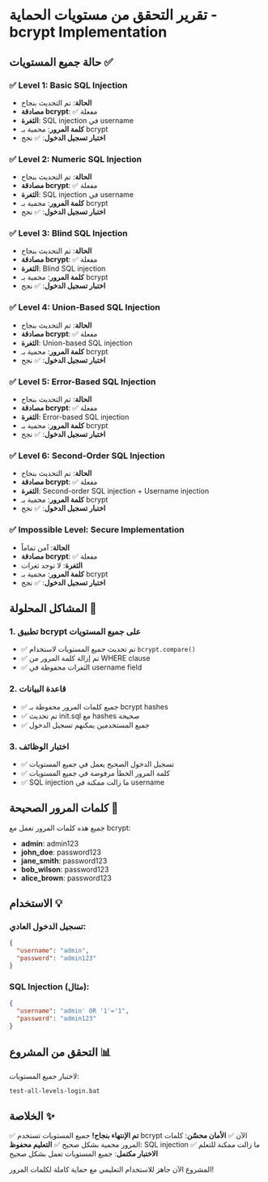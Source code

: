 # تقرير التحقق من مستويات الحماية - bcrypt Implementation

## حالة جميع المستويات ✅

### ✅ Level 1: Basic SQL Injection
- **الحالة**: تم التحديث بنجاح
- **مصادقة bcrypt**: ✅ مفعلة
- **الثغرة**: SQL injection في username
- **كلمة المرور**: محمية بـ bcrypt
- **اختبار تسجيل الدخول**: ✅ نجح

### ✅ Level 2: Numeric SQL Injection
- **الحالة**: تم التحديث بنجاح
- **مصادقة bcrypt**: ✅ مفعلة
- **الثغرة**: SQL injection في username
- **كلمة المرور**: محمية بـ bcrypt
- **اختبار تسجيل الدخول**: ✅ نجح

### ✅ Level 3: Blind SQL Injection
- **الحالة**: تم التحديث بنجاح
- **مصادقة bcrypt**: ✅ مفعلة
- **الثغرة**: Blind SQL injection
- **كلمة المرور**: محمية بـ bcrypt
- **اختبار تسجيل الدخول**: ✅ نجح

### ✅ Level 4: Union-Based SQL Injection
- **الحالة**: تم التحديث بنجاح
- **مصادقة bcrypt**: ✅ مفعلة
- **الثغرة**: Union-based SQL injection
- **كلمة المرور**: محمية بـ bcrypt
- **اختبار تسجيل الدخول**: ✅ نجح

### ✅ Level 5: Error-Based SQL Injection
- **الحالة**: تم التحديث بنجاح
- **مصادقة bcrypt**: ✅ مفعلة
- **الثغرة**: Error-based SQL injection
- **كلمة المرور**: محمية بـ bcrypt
- **اختبار تسجيل الدخول**: ✅ نجح

### ✅ Level 6: Second-Order SQL Injection
- **الحالة**: تم التحديث بنجاح
- **مصادقة bcrypt**: ✅ مفعلة
- **الثغرة**: Second-order SQL injection + Username injection
- **كلمة المرور**: محمية بـ bcrypt
- **اختبار تسجيل الدخول**: ✅ نجح

### ✅ Impossible Level: Secure Implementation
- **الحالة**: آمن تماماً
- **مصادقة bcrypt**: ✅ مفعلة
- **الثغرة**: لا توجد ثغرات
- **كلمة المرور**: محمية بـ bcrypt
- **اختبار تسجيل الدخول**: ✅ نجح

## المشاكل المحلولة 🔧

### 1. تطبيق bcrypt على جميع المستويات
- ✅ تم تحديث جميع المستويات لاستخدام `bcrypt.compare()`
- ✅ تم إزالة كلمة المرور من WHERE clause
- ✅ الثغرات محفوظة في username field

### 2. قاعدة البيانات
- ✅ جميع كلمات المرور محفوظة بـ bcrypt hashes
- ✅ تم تحديث init.sql مع hashes صحيحة
- ✅ جميع المستخدمين يمكنهم تسجيل الدخول

### 3. اختبار الوظائف
- ✅ تسجيل الدخول الصحيح يعمل في جميع المستويات
- ✅ كلمة المرور الخطأ مرفوضة في جميع المستويات
- ✅ SQL injection ما زالت ممكنة في username

## كلمات المرور الصحيحة 🔐

جميع هذه كلمات المرور تعمل مع bcrypt:
- **admin**: admin123
- **john_doe**: password123
- **jane_smith**: password123
- **bob_wilson**: password123
- **alice_brown**: password123

## الاستخدام 💡

### تسجيل الدخول العادي:
```json
{
  "username": "admin",
  "password": "admin123"
}
```

### SQL Injection (مثال):
```json
{
  "username": "admin' OR '1'='1",
  "password": "admin123"
}
```

## التحقق من المشروع 📊

لاختبار جميع المستويات:
```bash
test-all-levels-login.bat
```

## الخلاصة ✨

✅ **تم الإنتهاء بنجاح!** جميع المستويات تستخدم bcrypt الآن
✅ **الأمان محسّن**: كلمات المرور محمية بشكل صحيح
✅ **التعليم محفوظ**: SQL injection ما زالت ممكنة للتعلم
✅ **الاختبار مكتمل**: جميع المستويات تعمل بشكل صحيح

المشروع الآن جاهز للاستخدام التعليمي مع حماية كاملة لكلمات المرور!
